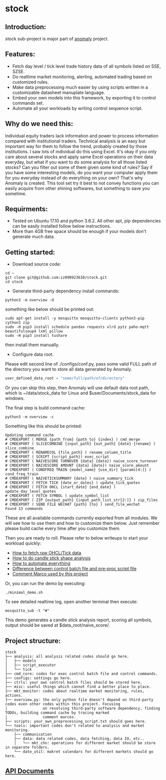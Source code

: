 # stock
## Introduction:

stock sub-project is major part of [anomaly](https://github.com/zz090923610/anomaly) project.

## Features:
* Fetch day level / tick level trade history data of all symbols listed on SSE, SZSE.
* Do realtime market monitoring, alerting, automated trading based on customized rules.
* Make data preprocessing much easier by using scripts written in a customizable datasheet manuplate language.
* Embed your own models into this framework, by exporting it to control commands set.
* Automate all your workloads by writing control sequence script.

## Why do we need this:

Individual equity traders lack information and power to process information compared with institutional traders. Technical analysis is an easy but important way for them to follow the trend, probably created by those institutions. I saw lots of individual do this using Excel. It's okay if you only care about several stocks and apply same Excel operations on their data everyday, but what if you want to do some analysis for all those listed stocks? Can you filter out some of them given some kind of rules? Say if you have some interesting models, do you want your computer apply them for you everyday instead of do everything on your own? That's why Anomaly is created. This tool set try it best to not convey functions you can easily acquire from other shining softwares, but something to save you sometime.


## Requirments:

* Tested on Ubuntu 17.10 and python 3.6.2. All other apt, pip dependencies can be easily installed follow below instructions.
* More than 4GB free space should be enough if your models don't generate much data.

## Getting started:

* Download source code:
```shell
cd ~
git clone git@github.com:zz090923610/stock.git
cd stock
```
* Generate third-party dependency install commands:
```shell
python3 -m overview -d
```
something like below should be printed out:
```shell
sudo apt-get install -y mosquitto mosquitto-clients python3-pip cython3 zip
sudo -H pip3 install schedule pandas requests xlrd pytz paho-mqtt beautifulsoup4 lxml pillow
sudo -H pip3 install tushare
```
then install them manually.
* Configure data root.

Please edit second line of ./configs/conf.py, pass some valid FULL path of the directory you want to store all data generated by Anomaly.
```python
user_defined_data_root = "some/full/path/of/directory"
```
Or you can skip this step, then Anomaly will use default data root path, which is ~/data/stock_data for Linux and $user/Documents/stock_data for windows.

The final step is build command cache:
```shell
python3 -m overview -c
```
Something like this should be printed:
```shell
Updating command cache
# CMDEXPORT ( MERGE {path_from} {path_to} {index} ) cmd_merge
# CMDEXPORT ( SLICECOMBINE {input_path} {out_path} {date} {rename} ) slice_combine
# CMDEXPORT ( RENAMECOL {file_path} ) rename_column_title
# CMDEXPORT ( SCRIPT {script_path}) exec_script
# CMDEXPORT ( NAIVESCORE TURNOVER {data} {date}) naive_score_turnover
# CMDEXPORT ( NAIVESCORE AMOUNT {data} {date}) naive_score_amount
# CMDEXPORT ( CONDFREQ TRAIN {model_name} {use_dir} {params[4:]} ) cond_freq_train
# CMDEXPORT ( NAIVETICKSUMMARY {date} ) naive_summary_tick
# CMDEXPORT ( FETCH TICK {date_or_dates} ) update_tick_quotes
# CMDEXPORT ( FETCH OHCL {start_date} {end_date} ) update_day_level_quotes
# CMDEXPORT ( FETCH SYMBOL ) update_symbol_list
# CMDEXPORT ( ZIP {output_path} {input_path_list_str[2:]} ) zip_files
# CMDEXPORT ( SEND FILE WECHAT {path} {to} ) send_file_wechat
Found 13 commands
```
These are all available commands currently exported from all modules. We will see how to use them and how to customize them below. Just remember please build cache every time after you customize them.

Then you are ready to roll. Please refer to below writeups to start your workload quickly:
* [How to fetch raw OHCL/Tick data](https://github.com/zz090923610/stock/wiki/How-to-fetch-raw-OHCL-Tick-data)
* [How to do candle stick shape analysis](https://github.com/zz090923610/stock/wiki/How-to-do-candle-stick-shape-analysis)
* [How to automate everything](https://github.com/zz090923610/stock/wiki/How-to-automate-everything)
* [Difference between control batch file and pre-proc script file](https://github.com/zz090923610/stock/wiki/Difference-between-control-batch-file-and-pre-proc-script-file)
* [Comment Marco used by this project](https://github.com/zz090923610/stock/wiki/Comment-Marco-used-by-this-project)

Or, you can run the demo by executing:
```
./minimal_demo.sh
```
To see detailed realtime log, open another terminal then execute:
```
mosquitto_sub -t "#"
```
This demo generates a candle stick analysis report, scoring all symbols, output should be saved at $data_root/naive_score/.


## Project structure:
```
stock
├── analysis: all analysis related codes should go here.
│   ├── models
│   ├── script_executor
│   └── tick
├── cmd_core: codes for exec control batch file and control commands.
├── configs: settings go here.
├── ctrls: your own control batch files should be stored here.
├── misc: useful things which cannot find a better place to place.
├── mkt_monitor: codes about realtime market monitoring, rules, actions.
├── overview.py: the only python file doesn't depend on third-party codes even other codes within this project. Focusing 
|                on resolving third-party software dependency, finding TODOs, building command cache by tracing marked
|                comment marcos.
├── scripts: your_own_preprocessing_script.txt should goes here.
└── tools: important codes don't related to analysis and market monitoring.
    ├── communication
    ├── data: data related codes, data fetching, data IO, etc..
    │   └── mkt_chn: operations for different market should be store in separate folders.
    └── date_util: makret calendars for different markets should go here.
```

## [API Documents](https://zz090923610.github.io/stock/files.html)

